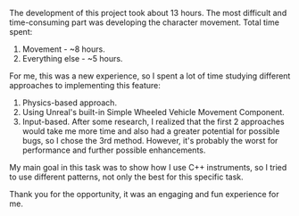 The development of this project took about 13 hours. The most difficult and time-consuming part was developing the character movement.
Total time spent:
1. Movement - ~8 hours.
3. Everything else - ~5 hours.

For me, this was a new experience, so I spent a lot of time studying different approaches to implementing this feature:
1. Physics-based approach.
2. Using Unreal's built-in Simple Wheeled Vehicle Movement Component.
3. Input-based.
After some research, I realized that the first 2 approaches would take me more time and also had a greater potential for possible bugs, so I chose the 3rd method. However, it's probably the worst for performance and further possible enhancements.

My main goal in this task was to show how I use C++ instruments, so I tried to use different patterns, not only the best for this specific task.

Thank you for the opportunity, it was an engaging and fun experience for me.
